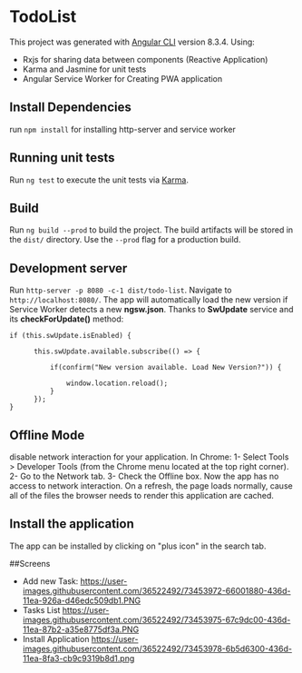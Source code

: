# TodoList
This project was generated with [Angular CLI](https://github.com/angular/angular-cli) version 8.3.4.
Using:
  - Rxjs for sharing data between components (Reactive Application)
  - Karma and Jasmine for unit tests
  - Angular Service Worker for Creating PWA application
## Install Dependencies
run `npm install` for installing http-server and service worker

## Running unit tests
Run `ng test` to execute the unit tests via [Karma](https://karma-runner.github.io).

## Build
Run `ng build --prod` to build the project. The build artifacts will be stored in the `dist/` directory. Use the `--prod` flag for a production build.

## Development server
Run `http-server -p 8080 -c-1 dist/todo-list`. Navigate to `http://localhost:8080/`. The app will automatically 
load the new version if Service Worker detects a new **ngsw.json**. Thanks to **SwUpdate** service and its **checkForUpdate()** method:
```
if (this.swUpdate.isEnabled) {

      this.swUpdate.available.subscribe(() => {

          if(confirm("New version available. Load New Version?")) {

              window.location.reload();
          }
      });
}
```
## Offline Mode
disable network interaction for your application. In Chrome:
  1- Select Tools > Developer Tools (from the Chrome menu located at the top right corner).
  2- Go to the Network tab.
  3- Check the Offline box.
Now the app has no access to network interaction.
On a refresh, the page loads normally, cause all of the files the browser needs to render this application are cached.

## Install the application
The app can be installed by clicking on "plus icon" in the search tab.

##Screens
  - Add new Task:
  https://user-images.githubusercontent.com/36522492/73453972-66001880-436d-11ea-926a-d46edc509db1.PNG
  - Tasks List
  https://user-images.githubusercontent.com/36522492/73453975-67c9dc00-436d-11ea-87b2-a35e8775df3a.PNG
  - Install Application
  https://user-images.githubusercontent.com/36522492/73453978-6b5d6300-436d-11ea-8fa3-cb9c9319b8d1.png
  
